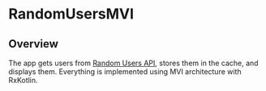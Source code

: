 # RandomUsersMVI

## Overview

The app gets users from [Random Users API](https://randomuser.me/), stores them in the cache, and displays them. Everything is implemented using MVI architecture with RxKotlin.
